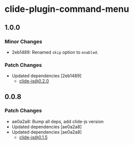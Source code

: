 # clide-plugin-command-menu

## 1.0.0

### Minor Changes

- 2eb1489: Renamed `skip` option to `enabled`.

### Patch Changes

- Updated dependencies [2eb1489]
  - clide-js@0.2.0

## 0.0.8

### Patch Changes

- ae0a2a8: Bump all deps, add clide-js version
- Updated dependencies [ae0a2a8]
- Updated dependencies [ae0a2a8]
  - clide-js@0.1.5
